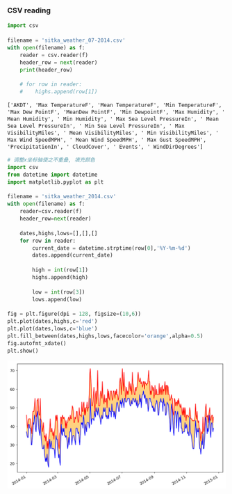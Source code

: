 
### CSV reading 


```python
import csv

filename = 'sitka_weather_07-2014.csv'
with open(filename) as f:
    reader = csv.reader(f)
    header_row = next(reader)
    print(header_row)
    
    # for row in reader:
    #    highs.append(row[1])
```

    ['AKDT', 'Max TemperatureF', 'Mean TemperatureF', 'Min TemperatureF', 'Max Dew PointF', 'MeanDew PointF', 'Min DewpointF', 'Max Humidity', ' Mean Humidity', ' Min Humidity', ' Max Sea Level PressureIn', ' Mean Sea Level PressureIn', ' Min Sea Level PressureIn', ' Max VisibilityMiles', ' Mean VisibilityMiles', ' Min VisibilityMiles', ' Max Wind SpeedMPH', ' Mean Wind SpeedMPH', ' Max Gust SpeedMPH', 'PrecipitationIn', ' CloudCover', ' Events', ' WindDirDegrees']
    


```python
# 调整x坐标轴使之不重叠, 填充颜色
import csv
from datetime import datetime
import matplotlib.pyplot as plt

filename = 'sitka_weather_2014.csv'
with open(filename) as f:
    reader=csv.reader(f)
    header_row=next(reader)
    
    dates,highs,lows=[],[],[]
    for row in reader:
        current_date = datetime.strptime(row[0],'%Y-%m-%d')
        dates.append(current_date)
        
        high = int(row[1])
        highs.append(high)
        
        low = int(row[3])
        lows.append(low)
        
fig = plt.figure(dpi = 128, figsize=(10,6))
plt.plot(dates,highs,c='red')
plt.plot(dates,lows,c='blue')
plt.fill_between(dates,highs,lows,facecolor='orange',alpha=0.5)
fig.autofmt_xdate()
plt.show()
```


![png](output_2_0.png)

